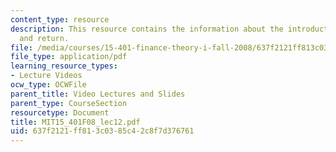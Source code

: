 ```yaml
---
content_type: resource
description: This resource contains the information about the introduction to risk
  and return.
file: /media/courses/15-401-finance-theory-i-fall-2008/637f2121ff813c0385c42c8f7d376761_MIT15_401F08_lec12.pdf
file_type: application/pdf
learning_resource_types:
- Lecture Videos
ocw_type: OCWFile
parent_title: Video Lectures and Slides
parent_type: CourseSection
resourcetype: Document
title: MIT15_401F08_lec12.pdf
uid: 637f2121-ff81-3c03-85c4-2c8f7d376761
---
```

